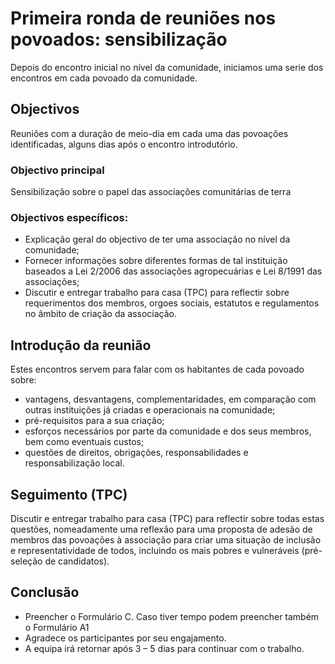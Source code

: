 # Primeira ronda de reuniões nos povoados: sensibilização 

Depois do encontro inicial no nível da comunidade, iniciamos uma serie dos encontros em cada povoado da comunidade. 

## Objectivos

Reuniões com a duração de meio-dia em cada uma das povoações identificadas, alguns dias após o encontro introdutório. 

### Objectivo principal

Sensibilização sobre o papel das associações comunitárias de terra

### Objectivos específicos:

* Explicação geral do objectivo de ter uma associação no nível da comunidade;
* Fornecer informações sobre diferentes formas de tal instituição baseados a Lei 2/2006 das associações agropecuárias e Lei 8/1991 das associações;
* Discutir e entregar trabalho para casa \(TPC\) para reflectir sobre requerimentos dos membros, orgoes sociais, estatutos e regulamentos no âmbito de criação da associação.

## Introdução da reunião

Estes encontros servem para falar com os habitantes de cada povoado sobre:

* vantagens, desvantagens, complementaridades, em comparação com outras instituições já criadas e operacionais na comunidade; 
* pré-requisitos para a sua criação; 
* esforços necessários por parte da comunidade e dos seus membros, bem como eventuais custos; 
* questões de direitos, obrigações, responsabilidades e responsabilização local.

## Seguimento \(TPC\)

Discutir e entregar trabalho para casa \(TPC\) para reflectir sobre todas estas questões, nomeadamente uma reflexão para uma proposta de adesão de membros das povoações à associação para criar uma situação de inclusão e representatividade de todos, incluindo os mais pobres e vulneráveis \(pré-seleção de candidatos\).

## Conclusão

* Preencher o Formulário C. Caso tiver tempo podem preencher também o Formulário A1
* Agradece os participantes por seu engajamento.
* A equipa irá retornar após 3 – 5 dias para continuar com o trabalho.



